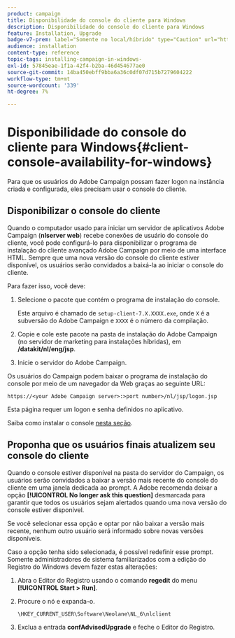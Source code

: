 ```yaml
---
product: campaign
title: Disponibilidade do console do cliente para Windows
description: Disponibilidade do console do cliente para Windows
feature: Installation, Upgrade
badge-v7-prem: label="Somente no local/híbrido" type="Caution" url="https://experienceleague.adobe.com/docs/campaign-classic/using/installing-campaign-classic/architecture-and-hosting-models/hosting-models-lp/hosting-models.html?lang=pt-BR" tooltip="Aplica-se somente a implantações locais e híbridas"
audience: installation
content-type: reference
topic-tags: installing-campaign-in-windows-
exl-id: 57845eae-1f1a-42f4-b2ba-46d454677ae0
source-git-commit: 14ba450ebff9bba6a36c0df07d715b7279604222
workflow-type: tm+mt
source-wordcount: '339'
ht-degree: 7%

---
```


# Disponibilidade do console do cliente para Windows{#client-console-availability-for-windows}



Para que os usuários do Adobe Campaign possam fazer logon na instância criada e configurada, eles precisam usar o console do cliente.

## Disponibilizar o console do cliente

Quando o computador usado para iniciar um servidor de aplicativos Adobe Campaign (**nlserver web**) recebe conexões de usuário do console do cliente, você pode configurá-lo para disponibilizar o programa de instalação do cliente avançado Adobe Campaign por meio de uma interface HTML. Sempre que uma nova versão do console do cliente estiver disponível, os usuários serão convidados a baixá-la ao iniciar o console do cliente.

Para fazer isso, você deve:

1. Selecione o pacote que contém o programa de instalação do console.

   Este arquivo é chamado de `setup-client-7.X.XXXX.exe`, onde `X` é a subversão do Adobe Campaign e `XXXX` é o número da compilação.

1. Copie e cole este pacote na pasta de instalação do Adobe Campaign (no servidor de marketing para instalações híbridas), em **/datakit/nl/eng/jsp**.
1. Inicie o servidor do Adobe Campaign.

Os usuários do Campaign podem baixar o programa de instalação do console por meio de um navegador da Web graças ao seguinte URL:

```
https://<your Adobe Campaign server>:>port number>/nl/jsp/logon.jsp
```

Esta página requer um logon e senha definidos no aplicativo.

Saiba como instalar o console [nesta seção](../../installation/using/installing-the-client-console.md).

## Proponha que os usuários finais atualizem seu console do cliente

Quando o console estiver disponível na pasta do servidor do Campaign, os usuários serão convidados a baixar a versão mais recente do console do cliente em uma janela dedicada ao prompt. A Adobe recomenda deixar a opção **[!UICONTROL No longer ask this question]** desmarcada para garantir que todos os usuários sejam alertados quando uma nova versão do console estiver disponível.

Se você selecionar essa opção e optar por não baixar a versão mais recente, nenhum outro usuário será informado sobre novas versões disponíveis.

Caso a opção tenha sido selecionada, é possível redefinir esse prompt. Somente administradores de sistema familiarizados com a edição do Registro do Windows devem fazer estas alterações:

1. Abra o Editor do Registro usando o comando **regedit** do menu **[!UICONTROL Start > Run]**.
1. Procure o nó e expanda-o.

   ```
   \HKEY_CURRENT_USER\Software\Neolane\NL_6\nlclient
   ```

1. Exclua a entrada **confAdvisedUpgrade** e feche o Editor do Registro.

